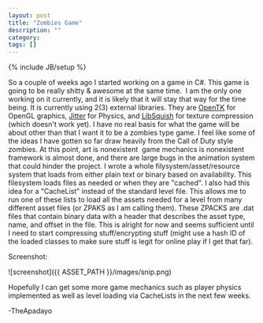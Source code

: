 ```yaml
---
layout: post
title: "Zombies Game"
description: ""
category: 
tags: []
---
```

{% include JB/setup %}

So a couple of weeks ago I started working on a game in C#. This game is going to be really shitty &amp; awesome at the same time.  I am the only one working on it currently, and it is likely that it will stay that way for the time being.  It is currently using 2(3) external libraries. They are [OpenTK](http://www.opentk.com/) for OpenGL graphics, [Jitter](www.jitter-physics.com) for Physics, and [LibSquish](http://code.google.com/p/libsquish/) for texture compression (which doesn't work yet).  I have no real basis for what the game will be about other than that I want it to be a zombies type game.  I feel like some of the ideas I have gotten so far draw heavily from the Call of Duty style zombies.  At this point, art is nonexistent  game mechanics is nonexistent  framework is almost done, and there are large bugs in the animation system that could hinder the project.  I wrote a whole filysystem/asset/resource system that loads from either plain text or binary based on availability.  This filesystem loads files as needed or when they are "cached".  I also had this idea for a "CacheList" instead of the standard level file.  This allows me to run one of these lists to load all the assets needed for a level from many different asset files (or ZPAKS as I am calling them).  These ZPACKS are .dat files that contain binary data with a header that describes the asset type, name, and offset in the file.  This is alright for now and seems sufficient until I need to start compressing stuff/encrypting stuff (might use a hash ID of the loaded classes to make sure stuff is legit for online play if I get that far).

Screenshot:

![screenshot]({{ ASSET_PATH }}/images/snip.png)


Hopefully I can get some more game mechanics such as player physics implemented as well as level loading via CacheLists in the next few weeks.

-TheApadayo